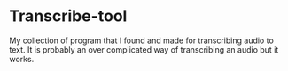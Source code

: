 # Transcribe-tool

My collection of program that I found and made for transcribing audio to text. It is probably an over complicated way of transcribing an audio but it works.